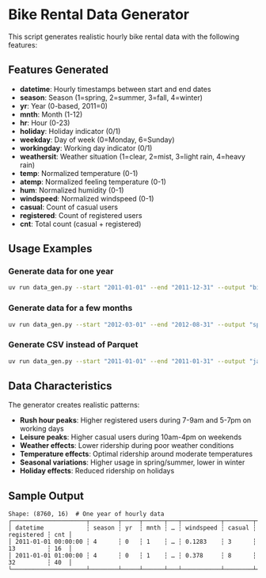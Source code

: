 # Bike Rental Data Generator

This script generates realistic hourly bike rental data with the following features:

## Features Generated

- **datetime**: Hourly timestamps between start and end dates
- **season**: Season (1=spring, 2=summer, 3=fall, 4=winter)
- **yr**: Year (0-based, 2011=0)
- **mnth**: Month (1-12)
- **hr**: Hour (0-23)
- **holiday**: Holiday indicator (0/1)
- **weekday**: Day of week (0=Monday, 6=Sunday)
- **workingday**: Working day indicator (0/1)
- **weathersit**: Weather situation (1=clear, 2=mist, 3=light rain, 4=heavy rain)
- **temp**: Normalized temperature (0-1)
- **atemp**: Normalized feeling temperature (0-1)
- **hum**: Normalized humidity (0-1)
- **windspeed**: Normalized windspeed (0-1)
- **casual**: Count of casual users
- **registered**: Count of registered users
- **cnt**: Total count (casual + registered)

## Usage Examples

### Generate data for one year

```bash
uv run data_gen.py --start "2011-01-01" --end "2011-12-31" --output "bike_data_2011.parquet"
```

### Generate data for a few months

```bash
uv run data_gen.py --start "2012-03-01" --end "2012-08-31" --output "spring_summer_2012.parquet"
```

### Generate CSV instead of Parquet

```bash
uv run data_gen.py --start "2011-01-01" --end "2011-01-31" --output "january_2011.csv"
```

## Data Characteristics

The generator creates realistic patterns:

- **Rush hour peaks**: Higher registered users during 7-9am and 5-7pm on working days
- **Leisure peaks**: Higher casual users during 10am-4pm on weekends
- **Weather effects**: Lower ridership during poor weather conditions
- **Temperature effects**: Optimal ridership around moderate temperatures
- **Seasonal variations**: Higher usage in spring/summer, lower in winter
- **Holiday effects**: Reduced ridership on holidays

## Sample Output

```
Shape: (8760, 16)  # One year of hourly data
┌─────────────────────┬────────┬─────┬──────┬───┬───────────┬────────┬────────────┬─────┐
│ datetime            ┆ season ┆ yr  ┆ mnth ┆ … ┆ windspeed ┆ casual ┆ registered ┆ cnt │
│ 2011-01-01 00:00:00 ┆ 4      ┆ 0   ┆ 1    ┆ … ┆ 0.1283    ┆ 3      ┆ 13         ┆ 16  │
│ 2011-01-01 01:00:00 ┆ 4      ┆ 0   ┆ 1    ┆ … ┆ 0.378     ┆ 8      ┆ 32         ┆ 40  │
└─────────────────────┴────────┴─────┴──────┴───┴───────────┴────────┴────────────┴─────┘
```
